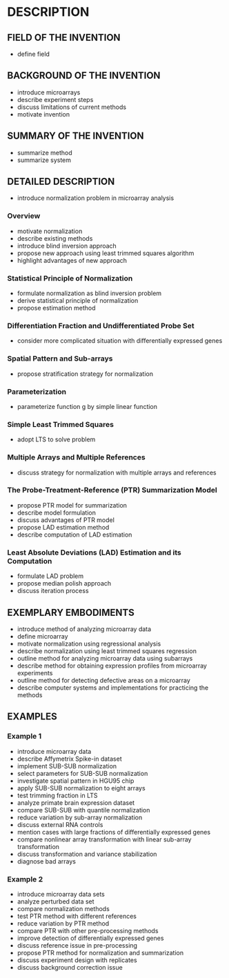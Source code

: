 # DESCRIPTION

## FIELD OF THE INVENTION

- define field

## BACKGROUND OF THE INVENTION

- introduce microarrays
- describe experiment steps
- discuss limitations of current methods
- motivate invention

## SUMMARY OF THE INVENTION

- summarize method
- summarize system

## DETAILED DESCRIPTION

- introduce normalization problem in microarray analysis

### Overview

- motivate normalization
- describe existing methods
- introduce blind inversion approach
- propose new approach using least trimmed squares algorithm
- highlight advantages of new approach

### Statistical Principle of Normalization

- formulate normalization as blind inversion problem
- derive statistical principle of normalization
- propose estimation method

### Differentiation Fraction and Undifferentiated Probe Set

- consider more complicated situation with differentially expressed genes

### Spatial Pattern and Sub-arrays

- propose stratification strategy for normalization

### Parameterization

- parameterize function g by simple linear function

### Simple Least Trimmed Squares

- adopt LTS to solve problem

### Multiple Arrays and Multiple References

- discuss strategy for normalization with multiple arrays and references

### The Probe-Treatment-Reference (PTR) Summarization Model

- propose PTR model for summarization
- describe model formulation
- discuss advantages of PTR model
- propose LAD estimation method
- describe computation of LAD estimation

### Least Absolute Deviations (LAD) Estimation and its Computation

- formulate LAD problem
- propose median polish approach
- discuss iteration process

## EXEMPLARY EMBODIMENTS

- introduce method of analyzing microarray data
- define microarray
- motivate normalization using regressional analysis
- describe normalization using least trimmed squares regression
- outline method for analyzing microarray data using subarrays
- describe method for obtaining expression profiles from microarray experiments
- outline method for detecting defective areas on a microarray
- describe computer systems and implementations for practicing the methods

## EXAMPLES

### Example 1

- introduce microarray data
- describe Affymetrix Spike-in dataset
- implement SUB-SUB normalization
- select parameters for SUB-SUB normalization
- investigate spatial pattern in HGU95 chip
- apply SUB-SUB normalization to eight arrays
- test trimming fraction in LTS
- analyze primate brain expression dataset
- compare SUB-SUB with quantile normalization
- reduce variation by sub-array normalization
- discuss external RNA controls
- mention cases with large fractions of differentially expressed genes
- compare nonlinear array transformation with linear sub-array transformation
- discuss transformation and variance stabilization
- diagnose bad arrays

### Example 2

- introduce microarray data sets
- analyze perturbed data set
- compare normalization methods
- test PTR method with different references
- reduce variation by PTR method
- compare PTR with other pre-processing methods
- improve detection of differentially expressed genes
- discuss reference issue in pre-processing
- propose PTR method for normalization and summarization
- discuss experiment design with replicates
- discuss background correction issue

